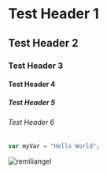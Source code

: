 # Test Header 1
## Test Header 2
### Test Header 3
#### Test Header 4
##### Test Header 5
###### Test Header 6

``` javascript
var myVar = "Hello World";
```

![remiliangel](https://github.com/user-attachments/assets/b173420b-5864-4013-9d71-8cea577d4311)
